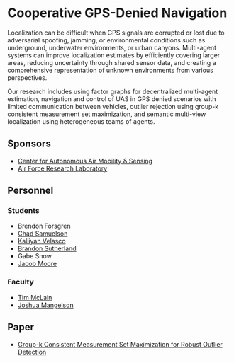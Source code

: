 # Cooperative GPS-Denied Navigation

Localization can be difficult when GPS signals are corrupted or lost due to adversarial spoofing, jamming, or environmental conditions such as underground, underwater environments, or urban canyons. Multi-agent systems can improve localization estimates by efficiently covering larger areas, reducing uncertainty through shared sensor data, and creating a comprehensive representation of unknown environments from various perspectives.

Our research includes using factor graphs for decentralized multi-agent estimation, navigation and control of UAS in GPS denied scenarios with limited communication between vehicles, outlier rejection using group-k consistent measurement set maximization, and semantic multi-view localization using heterogeneous teams of agents.

## Sponsors

- [Center for Autonomous Air Mobility & Sensing](https://caams.center/)
- [Air Force Research Laboratory](https://www.afrl.af.mil/)

## Personnel

### Students

- Brendon Forsgren
- [Chad Samuelson](https://frostlab.byu.edu/directory/chad-samuelson)
- [Kalliyan Velasco](https://frostlab.byu.edu/directory/kalliyan-lay)
- [Brandon Sutherland](../../directory/students/brandon_sutherland.md)
- Gabe Snow
- [Jacob Moore](../../directory/students/jacob_moore.md)

### Faculty

- [Tim McLain](../../directory/faculty.md)
- [Joshua Mangelson](https://frostlab.byu.edu/directory/joshua-mangelson)

## Paper

- [Group-k Consistent Measurement Set Maximization for Robust Outlier Detection](https://doi.org/10.1109/IROS47612.2022.9982057)


